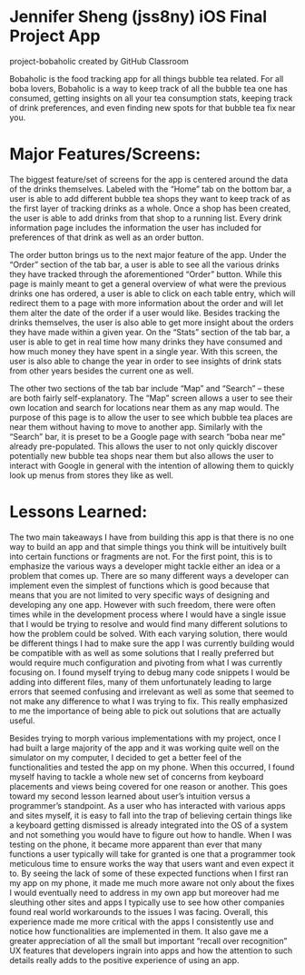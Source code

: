# Jennifer Sheng (jss8ny) iOS Final Project App
project-bobaholic created by GitHub Classroom

Bobaholic is the food tracking app for all things bubble tea related. For all boba lovers, Bobaholic is a way to keep track of all the bubble tea one has consumed, getting insights on all your tea consumption stats, keeping track of drink preferences, and even finding new spots for that bubble tea fix near you.

# Major Features/Screens:
The biggest feature/set of screens for the app is centered around the data of the drinks themselves. Labeled with the “Home” tab on the bottom bar, a user is able to add different bubble tea shops they want to keep track of as the first layer of tracking drinks as a whole. Once a shop has been created, the user is able to add drinks from that shop to a running list. Every drink information page includes the information the user has included for preferences of that drink as well as an order button.

The order button brings us to the next major feature of the app. Under the “Order” section of the tab bar, a user is able to see all the various drinks they have tracked through the aforementioned “Order” button. While this page is mainly meant to get a general overview of what were the previous drinks one has ordered, a user is able to click on each table entry, which will redirect them to a page with more information about the order and will let them alter the date of the order if a user would like.
Besides tracking the drinks themselves, the user is also able to get more insight about the orders they have made within a given year. On the “Stats” section of the tab bar, a user is able to get in real time how many drinks they have consumed and how much money they have spent in a single year. With this screen, the user is also able to change the year in order to see insights of drink stats from other years besides the current one as well.

The other two sections of the tab bar include “Map” and “Search” – these are both fairly self-explanatory. The “Map” screen allows a user to see their own location and search for locations near them as any map would. The purpose of this page is to allow the user to see which bubble tea places are near them without having to move to another app. Similarly with the “Search” bar, it is preset to be a Google page with search “boba near me” already pre-populated. This allows the user to not only quickly discover potentially new bubble tea shops near them but also allows the user to interact with Google in general with the intention of allowing them to quickly look up menus from stores they like as well.

# Lessons Learned:
The two main takeaways I have from building this app is that there is no one way to build an app and that simple things you think will be intuitively built into certain functions or fragments are not. For the first point, this is to emphasize the various ways a developer might tackle either an idea or a problem that comes up. There are so many different ways a developer can implement even the simplest of functions which is good because that means that you are not limited to very specific ways of designing and developing any one app. However with such freedom, there were often times while in the development process where I would have a single issue that I would be trying to resolve and would find many different solutions to how the problem could be solved. With each varying solution, there would be different things I had to make sure the app I was currently building would be compatible with as well as some solutions that I really preferred but would require much configuration and pivoting from what I was currently focusing on. I found myself trying to debug many code snippets I would be adding into different files, many of them unfortunately leading to large errors that seemed confusing and irrelevant as well as some that seemed to not make any difference to what I was trying to fix. This really emphasized to me the importance of being able to pick out solutions that are actually useful.

Besides trying to morph various implementations with my project, once I had built a large majority of the app and it was working quite well on the simulator on my computer, I decided to get a better feel of the functionalities and tested the app on my phone. When this occurred, I found myself having to tackle a whole new set of concerns from keyboard placements and views being covered for one reason or another. This goes toward my second lesson learned about user’s intuition versus a programmer’s standpoint. As a user who has interacted with various apps and sites myself, it is easy to fall into the trap of believing certain things like a keyboard getting dismissed is already integrated into the OS of a system and not something you would have to figure out how to handle. When I was testing on the phone, it became more apparent than ever that many functions a user typically will take for granted is one that a programmer took meticulous time to ensure works the way that users want and even expect it to. By seeing the lack of some of these expected functions when I first ran my app on my phone, it made me much more aware not only about the fixes I would eventually need to address in my own app but moreover had me sleuthing other sites and apps I typically use to see how other companies found real world workarounds to the issues I was facing. Overall, this experience made me more critical with the apps I consistently use and notice how functionalities are implemented in them. It also gave me a greater appreciation of all the small but important “recall over recognition” UX features that developers ingrain into apps and how the attention to such details really adds to the positive experience of using an app.
